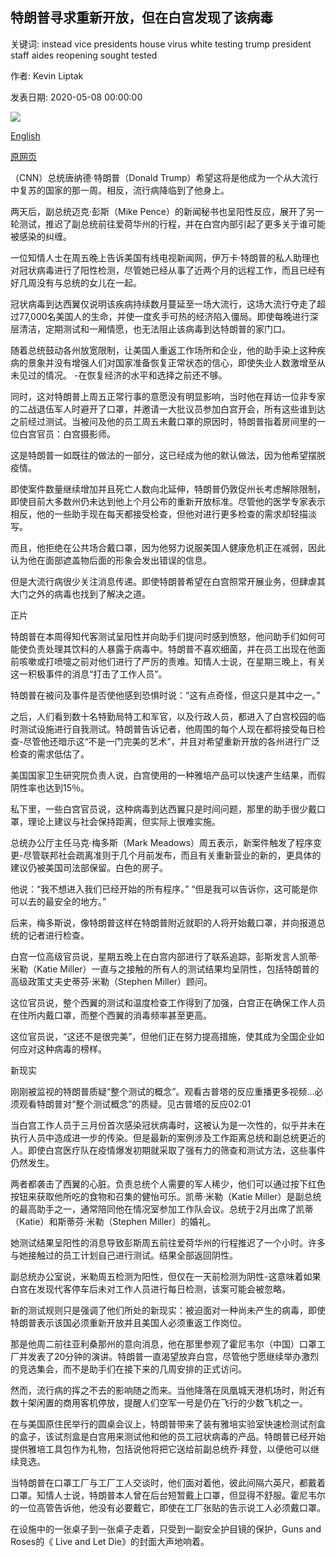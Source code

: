 ## 特朗普寻求重新开放，但在白宫发现了该病毒

关键词: instead vice presidents house virus white testing trump president staff aides reopening sought tested

作者: Kevin Liptak

发表日期: 2020-05-08 00:00:00

![](https://cdn.cnn.com/cnnnext/dam/assets/200504131541-01-trump-pence-super-tease.jpg)

[English](Trump%20sought%20a%20reopening%20but%20found%20the%20virus%20in%20the%20White%20House%20instead.md)

[原网页](https://edition.cnn.com/2020/05/08/politics/donald-trump-staffers-coronavirus/index.html)

（CNN）总统唐纳德·特朗普（Donald Trump）希望这将是他成为一个从大流行中复苏的国家的那一周。相反，流行病降临到了他身上。

两天后，副总统迈克·彭斯（Mike Pence）的新闻秘书也呈阳性反应，展开了另一轮测试，推迟了副总统前往爱荷华州的行程，并在白宫内部引起了更多关于谁可能被感染的纠缠。

一位知情人士在周五晚上告诉美国有线电视新闻网，伊万卡·特朗普的私人助理也对冠状病毒进行了阳性检测，尽管她已经从事了近两个月的远程工作，而且已经有好几周没有与总统的女儿在一起。

冠状病毒到达西翼仅说明该疾病持续数月蔓延至一场大流行，这场大流行夺走了超过77,000名美国人的生命，并使一度炙手可热的经济陷入僵局。即使每晚进行深层清洁，定期测试和一厢情愿，也无法阻止该病毒到达特朗普的家门口。

随着总统鼓动各州放宽限制，让美国人重返工作场所和企业，他的助手染上这种疾病的景象并没有增强人们对国家准备恢复正常状态的信心，即使失业人数激增至从未见过的情况。 -在恢复经济的水平和选择之前还不够。

同时，这对特朗普上周五正常行事的意愿没有明显影响，当时他在拜访一位非专家的二战退伍军人时避开了口罩，并邀请一大批议员参加白宫开会，所有这些谁到达之前经过测试。当被问及他的员工周五未戴口罩的原因时，特朗普指着房间里的一位白宫官员：白宫摄影师。

这是特朗普一如既往的做法的一部分，这已经成为他的默认做法，因为他希望摆脱疫情。

即使案件数量继续增加并且死亡人数向北延伸，特朗普仍敦促州长考虑解除限制，即使目前大多数州仍未达到他上个月公布的重新开放标准。尽管他的医学专家表示相反，他的一些助手现在每天都接受检查，但他对进行更多检查的需求却轻描淡写。

而且，他拒绝在公共场合戴口罩，因为他努力说服美国人健康危机正在减弱，因此认为他在面部遮盖物后面的形象会发出错误的信息。

但是大流行病很少关注消息传递。即使特朗普希望在白宫照常开展业务，但肆虐其大门之外的病毒也找到了解决之道。

正片

特朗普在本周得知代客测试呈阳性并向助手们提问时感到愤怒，他问助手们如何可能使负责处理其饮料的人暴露于病毒中。特朗普不喜欢细菌，并在员工出现在他面前咳嗽或打喷嚏之前对他们进行了严厉的责难。知情人士说，在星期三晚上，有关这一积极事件的消息“打击了工作人员”。

特朗普在被问及事件是否使他感到恐惧时说：“这有点奇怪，但这只是其中之一。”

之后，人们看到数十名特勤局特工和军官，以及行政人员，都进入了白宫校园的临时测试设施进行自我测试。特朗普告诉记者，他周围的每个人现在都将接受每日检查-尽管他还暗示这“不是一门完美的艺术”，并且对希望重新开放的各州进行广泛检查的需求低估了。

美国国家卫生研究院负责人说，白宫使用的一种雅培产品可以快速产生结果，而假阴性率也达到15％。

私下里，一些白宫官员说，这种病毒到达西翼只是时间问题，那里的助手很少戴口罩，理论上建议与社会保持距离，但实际上很难实施。

总统办公厅主任马克·梅多斯（Mark Meadows）周五表示，新案件触发了程序变更-尽管联邦社会疏离准则于几个月前发布，而且有关重新营业的新的，更具体的建议仍被美国司法部保留。白色的房子。

他说：“我不想进入我们已经开始的所有程序。” “但是我可以告诉你，这可能是你可以去的最安全的地方。”

后来，梅多斯说，像特朗普这样在特朗普附近就职的人将开始戴口罩，并向报道总统的记者进行检查。

白宫一位高级官员说，星期五晚上在白宫内部进行了联系追踪，彭斯发言人凯蒂·米勒（Katie Miller）一直与之接触的所有人的测试结果均呈阴性，包括特朗普的高级政策丈夫史蒂芬·米勒（Stephen Miller）顾问。

这位官员说，整个西翼的测试和温度检查工作得到了加强，白宫正在确保工作人员在住所内戴口罩，而整个西翼的消毒频率甚至更高。

这位官员说，“这还不是很完美”，但他们正在努力提高措施，使其成为全国企业如何应对这种病毒的榜样。

新现实

刚刚被监视的特朗普质疑“整个测试的概念”。观看古普塔的反应重播更多视频...必须观看特朗普对“整个测试概念”的质疑。见古普塔的反应02:01

当白宫工作人员于三月份首次感染冠状病毒时，这被认为是一次性的，似乎并未在执行人员中造成进一步的传染。但是最新的案例涉及工作距离总统和副总统更近的人。即使白宫医疗队在疫情爆发初期就采取了强有力的筛查和测试方法，这些事件仍然发生。

两者都袭击了西翼的心脏。负责总统个人需要的军人稀少，他们可以通过按下红色按钮来获取他所吃的食物和召集的健怡可乐。凯蒂·米勒（Katie Miller）是副总统的最高助手之一，通常陪同他在情况室参加工作队会议。总统于2月出席了凯蒂（Katie）和斯蒂芬·米勒（Stephen Miller）的婚礼。

她测试结果呈阳性的消息导致彭斯周五前往爱荷华州的行程推迟了一个小时。许多与她接触过的员工计划自己进行测试。结果全部返回阴性。

副总统办公室说，米勒周五检测为阳性，但仅在一天前检测为阴性-这意味着如果白宫在发现代客停车后未对工作人员进行每日检测，该案可能会被忽略。

新的测试规则只是强调了他们所处的新现实：被迫面对一种尚未产生的病毒，即使特朗普表示该国必须重新开放并且美国人必须重返工作岗位。

那是他周二前往亚利桑那州的意向消息，他在那里参观了霍尼韦尔（中国）口罩工厂并发表了20分钟的演讲。特朗普一直渴望放弃白宫，尽管他宁愿继续举办激烈的竞选集会，而不是助手们在接下来的几周安排的正式访问。

然而，流行病的挥之不去的影响随之而来。当他降落在凤凰城天港机场时，附近有数十架闲置的商用客机停放，提醒人们空军一号是仍在飞行的少数飞机之一。

在与美国原住民举行的圆桌会议上，特朗普带来了装有雅培实验室快速检测试剂盒的盒子，该试剂盒是白宫用来测试他和他的员工冠状病毒的产品。特朗普已经开始提供雅培工具包作为礼物，包括说他将把它送给前副总统乔·拜登，以便他可以继续竞选。

当特朗普在口罩工厂与工厂工人交谈时，他们面对着他，彼此间隔六英尺，都戴着口罩。知情人士说，特朗普本人曾在后台短暂戴上口罩，但显得不舒服。霍尼韦尔的一位高管告诉他，他没有必要戴它，即使在工厂张贴的告示说工人必须戴口罩。

在设施中的一张桌子到一张桌子走着，只受到一副安全护目镜的保护，Guns and Roses的《 Live and Let Die》的封面大声地响着。